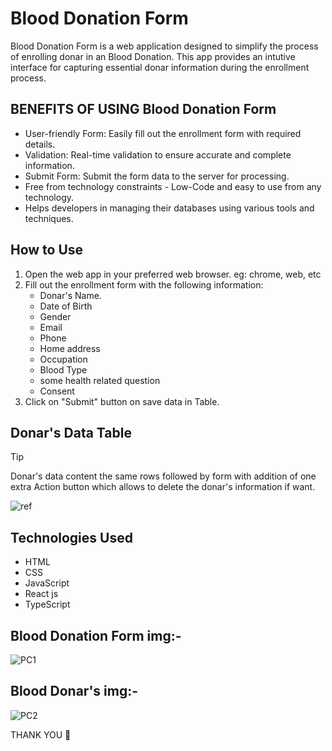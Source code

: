 # Blood Donation Form

Blood Donation Form is a web application designed to simplify the process of enrolling donar in an Blood Donation. This app provides an intutive interface for capturing essential donar information during the enrollment process.

## BENEFITS OF USING Blood Donation Form

- User-friendly Form: Easily fill out the enrollment form with required details.
- Validation: Real-time validation to ensure accurate and complete information.
- Submit Form: Submit the form data to the server for processing.
- Free from technology constraints - Low-Code and easy to use from any technology.
- Helps developers in managing their databases using various tools and techniques.




## How to Use 

1. Open the web app in your preferred web browser. eg: chrome, web, etc
1. Fill out the enrollment form with the following information:
   - Donar's Name.
   - Date of Birth
   - Gender
   - Email
   - Phone
   - Home address
   - Occupation
   - Blood Type
   - some health related question 
   - Consent
1. Click on "Submit" button on save data in Table.

## Donar's Data Table 

> [!TIP]
> Donar's data content the same rows followed by form with addition of one extra Action button which allows to delete the donar's information if want.

![ref](https://i.ibb.co/5LQwy53/Screenshot-117.png)


## Technologies Used
+ HTML
+ CSS
+ JavaScript 
+ React js
+ TypeScript


## Blood Donation Form img:- 
![PC1](https://i.ibb.co/vkyfcT1/Web-capture-22-1-2024-154324-localhost.jpg)

## Blood Donar's img:-
![PC2](https://i.ibb.co/THYnPSb/table.png)




THANK YOU :pray:
